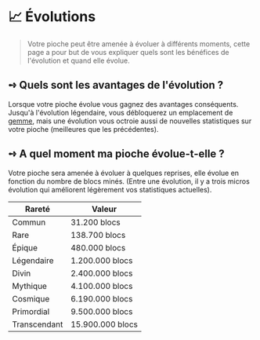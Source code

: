 # 📈 Évolutions
> Votre pioche peut être amenée à évoluer à différents moments, cette page a pour but de vous expliquer quels sont les bénéfices de l'évolution et quand elle évolue.

## **➺** Quels sont les avantages de l'évolution ?
Lorsque votre pioche évolue vous gagnez des avantages conséquents. Jusqu'à l'évolution légendaire, vous débloquerez un emplacement de [gemme](./gemmes.md), mais une évolution vous octroie aussi de nouvelles statistiques sur votre pioche (meilleures que les précédentes).

## **➺** A quel moment ma pioche évolue-t-elle ?
Votre pioche sera amenée à évoluer à quelques reprises, elle évolue en fonction du nombre de blocs minés. (Entre une évolution, il y a trois micros évolution qui améliorent légèrement vos statistiques actuelles).

| Rareté       | Valeur          |
|--------------|-----------------|
| Commun       | 31.200 blocs    |
| Rare         | 138.700 blocs   |
| Épique       | 480.000 blocs   |
| Légendaire   | 1.200.000 blocs |
| Divin        | 2.400.000 blocs |
| Mythique     | 4.100.000 blocs |
| Cosmique     | 6.190.000 blocs |
| Primordial   | 9.500.000 blocs |
| Transcendant | 15.900.000 blocs |
